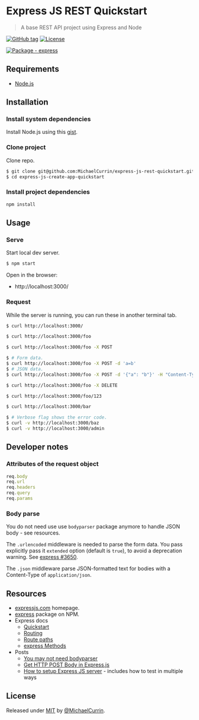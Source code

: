 # Express JS REST Quickstart
> A base REST API project using Express and Node

[![GitHub tag](https://img.shields.io/github/tag/MichaelCurrin/express-js-rest-quickstart?include_prereleases=&sort=semver)](https://github.com/MichaelCurrin/express-js-rest-quickstart/releases/)
[![License](https://img.shields.io/badge/License-MIT-blue)](#license)

[![Package - express](https://img.shields.io/github/package-json/dependency-version/MichaelCurrin/express-js-rest-quickstart/express?logo=express&logoColor=white)](https://www.npmjs.com/package/express)


## Requirements

- [Node.js](https://nodejs.org)


## Installation

### Install system dependencies

Install Node.js using this [gist](https://gist.github.com/MichaelCurrin/aa1fc56419a355972b96bce23f3bccba).

### Clone project

Clone repo.

```sh
$ git clone git@github.com:MichaelCurrin/express-js-rest-quickstart.git
$ cd express-js-create-app-quickstart
```

### Install project dependencies

```sh
npm install
```


## Usage

### Serve

Start local dev server.

```sh
$ npm start
```

Open in the browser:

- http://localhost:3000/

### Request

While the server is running, you can run these in another terminal tab.

```sh
$ curl http://localhost:3000/

$ curl http://localhost:3000/foo

$ curl http://localhost:3000/foo -X POST

$ # Form data.
$ curl http://localhost:3000/foo -X POST -d 'a=b'
$ # JSON data.
$ curl http://localhost:3000/foo -X POST -d '{"a": "b"}' -H "Content-Type: application/json"

$ curl http://localhost:3000/foo -X DELETE

$ curl http://localhost:3000/foo/123

$ curl http://localhost:3000/bar

$ # Verbose flag shows the error code.
$ curl -v http://localhost:3000/baz
$ curl -v http://localhost:3000/admin
```


## Developer notes

### Attributes of the request object

```javascript
req.body
req.url
req.headers
req.query
req.params
```

### Body parse

You do not need use use `bodyparser` package anymore to handle JSON body - see resources.

The `.urlencoded` middleware is needed to parse the form data. You pass explicitly pass it `extended` option (default is `true`), to avoid a deprecation warning. See [express #3650](https://github.com/expressjs/express/issues/3650).

The `.json` middleware parse JSON-formatted text for bodies with a Content-Type of `application/json`.


## Resources

- [expressjs.com](https://expressjs.com/) homepage.
- [express](https://www.npmjs.com/package/express) package on NPM.
- Express docs
    - [Quickstart](https://expressjs.com/en/starter/hello-world.html)
    - [Routing](https://expressjs.com/en/starter/basic-routing.html)
    - [Route paths](http://expressjs.com/en/guide/routing.html#route-paths)
    - [express Methods](http://expressjs.com/en/api.html#express.json)
- Posts
    - [You may not need bodyparser](https://medium.com/@mmajdanski/express-body-parser-and-why-may-not-need-it-335803cd048c)
    - [Get HTTP POST Body in Express.js](https://stackabuse.com/get-http-post-body-in-express-js/)
    - [How to setup Express JS server](https://dev.to/kyrelldixon/how-to-setup-an-express-js-server-in-node-js-56hp) - includes how to test in multiple ways


## License

Released under [MIT](/LICENSE) by [@MichaelCurrin](https://github.com/MichaelCurrin).
